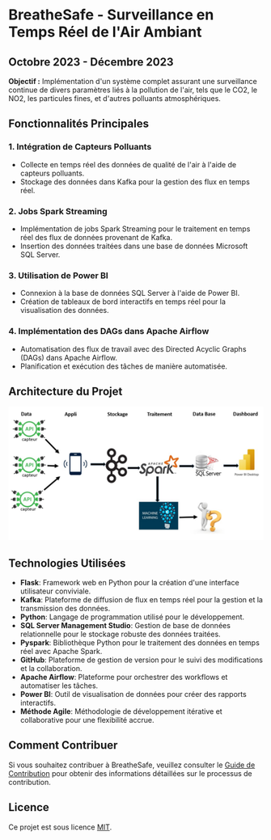 # BreatheSafe - Surveillance en Temps Réel de l'Air Ambiant

## Octobre 2023 - Décembre 2023

**Objectif :** Implémentation d'un système complet assurant une surveillance continue de divers paramètres liés à la pollution de l'air, tels que le CO2, le NO2, les particules fines, et d'autres polluants atmosphériques.

## Fonctionnalités Principales

### 1. Intégration de Capteurs Polluants
- Collecte en temps réel des données de qualité de l'air à l'aide de capteurs polluants.
- Stockage des données dans Kafka pour la gestion des flux en temps réel.

### 2. Jobs Spark Streaming
- Implémentation de jobs Spark Streaming pour le traitement en temps réel des flux de données provenant de Kafka.
- Insertion des données traitées dans une base de données Microsoft SQL Server.

### 3. Utilisation de Power BI
- Connexion à la base de données SQL Server à l'aide de Power BI.
- Création de tableaux de bord interactifs en temps réel pour la visualisation des données.

### 4. Implémentation des DAGs dans Apache Airflow
- Automatisation des flux de travail avec des Directed Acyclic Graphs (DAGs) dans Apache Airflow.
- Planification et exécution des tâches de manière automatisée.

## Architecture du Projet

![Architecture du Projet](SurelArchitecture.jpeg)

## Technologies Utilisées
- **Flask**: Framework web en Python pour la création d'une interface utilisateur conviviale.
- **Kafka**: Plateforme de diffusion de flux en temps réel pour la gestion et la transmission des données.
- **Python**: Langage de programmation utilisé pour le développement.
- **SQL Server Management Studio**: Gestion de base de données relationnelle pour le stockage robuste des données traitées.
- **Pyspark**: Bibliothèque Python pour le traitement des données en temps réel avec Apache Spark.
- **GitHub**: Plateforme de gestion de version pour le suivi des modifications et la collaboration.
- **Apache Airflow**: Plateforme pour orchestrer des workflows et automatiser les tâches.
- **Power BI**: Outil de visualisation de données pour créer des rapports interactifs.
- **Méthode Agile**: Méthodologie de développement itérative et collaborative pour une flexibilité accrue.

## Comment Contribuer

Si vous souhaitez contribuer à BreatheSafe, veuillez consulter le [Guide de Contribution](CONTRIBUTING.md) pour obtenir des informations détaillées sur le processus de contribution.

## Licence

Ce projet est sous licence [MIT](LICENSE).